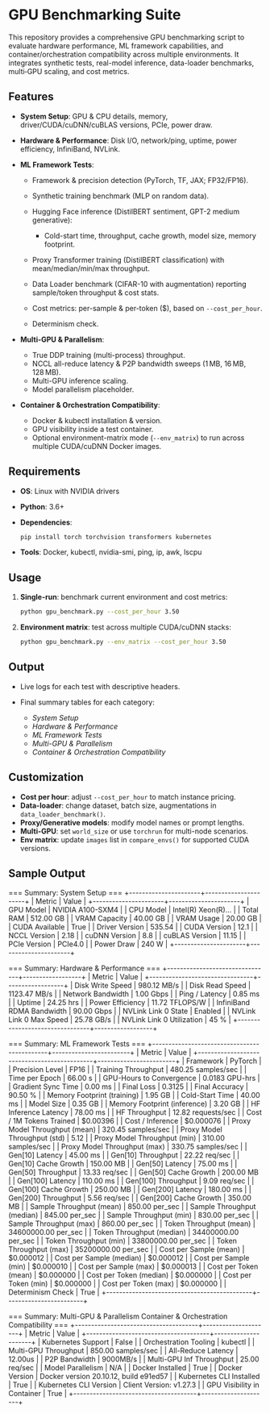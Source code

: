 # GPU Benchmarking Suite

This repository provides a comprehensive GPU benchmarking script to evaluate hardware performance, ML framework capabilities, and container/orchestration compatibility across multiple environments. It integrates synthetic tests, real-model inference, data-loader benchmarks, multi‑GPU scaling, and cost metrics.

## Features

* **System Setup**: GPU & CPU details, memory, driver/CUDA/cuDNN/cuBLAS versions, PCIe, power draw.
* **Hardware & Performance**: Disk I/O, network/ping, uptime, power efficiency, InfiniBand, NVLink.
* **ML Framework Tests**:

  * Framework & precision detection (PyTorch, TF, JAX; FP32/FP16).
  * Synthetic training benchmark (MLP on random data).
  * Hugging Face inference (DistilBERT sentiment, GPT-2 medium generative):

    * Cold-start time, throughput, cache growth, model size, memory footprint.
  * Proxy Transformer training (DistilBERT classification) with mean/median/min/max throughput.
  * Data Loader benchmark (CIFAR-10 with augmentation) reporting sample/token throughput & cost stats.
  * Cost metrics: per-sample & per-token (\$), based on `--cost_per_hour`.
  * Determinism check.
* **Multi-GPU & Parallelism**:

  * True DDP training (multi-process) throughput.
  * NCCL all-reduce latency & P2P bandwidth sweeps (1 MB, 16 MB, 128 MB).
  * Multi-GPU inference scaling.
  * Model parallelism placeholder.
* **Container & Orchestration Compatibility**:

  * Docker & kubectl installation & version.
  * GPU visibility inside a test container.
  * Optional environment-matrix mode (`--env_matrix`) to run across multiple CUDA/cuDNN Docker images.

## Requirements

* **OS**: Linux with NVIDIA drivers
* **Python**: 3.6+
* **Dependencies**:

  ```bash
  pip install torch torchvision transformers kubernetes
  ```
* **Tools**: Docker, kubectl, nvidia-smi, ping, ip, awk, lscpu

## Usage

1. **Single-run**: benchmark current environment and cost metrics:

   ```bash
   python gpu_benchmark.py --cost_per_hour 3.50
   ```
2. **Environment matrix**: test across multiple CUDA/cuDNN stacks:

   ```bash
   python gpu_benchmark.py --env_matrix --cost_per_hour 3.50
   ```

## Output

* Live logs for each test with descriptive headers.
* Final summary tables for each category:

  * *System Setup*
  * *Hardware & Performance*
  * *ML Framework Tests*
  * *Multi-GPU & Parallelism*
  * *Container & Orchestration Compatibility*

## Customization

* **Cost per hour**: adjust `--cost_per_hour` to match instance pricing.
* **Data-loader**: change dataset, batch size, augmentations in `data_loader_benchmark()`.
* **Proxy/Generative models**: modify model names or prompt lengths.
* **Multi-GPU**: set `world_size` or use `torchrun` for multi-node scenarios.
* **Env matrix**: update `images` list in `compare_envs()` for supported CUDA versions.

## Sample Output

=== Summary: System Setup ===
+----------------------+----------------------+
| Metric               | Value                |
+----------------------+----------------------+
| GPU Model            | NVIDIA A100-SXM4     |
| CPU Model            | Intel(R) Xeon(R)...  |
| Total RAM            | 512.00 GB            |
| VRAM Capacity        | 40.00 GB             |
| VRAM Usage           | 20.00 GB             |
| CUDA Available       | True                 |
| Driver Version       | 535.54               |
| CUDA Version         | 12.1                 |
| NCCL Version         | 2.18                 |
| cuDNN Version        | 8.8                  |
| cuBLAS Version       | 11.15                |
| PCIe Version         | PCIe4.0              |
| Power Draw           | 240 W                |
+----------------------+----------------------+

=== Summary: Hardware & Performance ===
+--------------------------------+------------------+
| Metric                         | Value            |
+--------------------------------+------------------+
| Disk Write Speed               | 980.12 MB/s      |
| Disk Read Speed                | 1123.47 MB/s     |
| Network Bandwidth              | 1.00 Gbps        |
| Ping / Latency                 | 0.85 ms          |
| Uptime                         | 24.25 hrs        |
| Power Efficiency               | 11.72 TFLOPS/W   |
| InfiniBand RDMA Bandwidth      | 90.00 Gbps       |
| NVLink Link 0 State            | Enabled          |
| NVLink Link 0 Max Speed        | 25.78 GB/s       |
| NVLink Link 0 Utilization      | 45 %             |
+--------------------------------+------------------+

=== Summary: ML Framework Tests ===
+---------------------------------------------+------------------------+
| Metric                                      | Value                  |
+---------------------------------------------+------------------------+
| Framework                                   | PyTorch                |
| Precision Level                             | FP16                   |
| Training Throughput                         | 480.25 samples/sec     |
| Time per Epoch                              | 66.00 s                |
| GPU-Hours to Convergence                    | 0.0183 GPU-hrs         |
| Gradient Sync Time                          | 0.00 ms                |
| Final Loss                                  | 0.3125                 |
| Final Accuracy                              | 90.50 %                |
| Memory Footprint (training)                 | 1.95 GB                |
| Cold-Start Time                             | 40.00 ms               |
| Model Size                                  | 0.35 GB                |
| Memory Footprint (inference)                | 3.20 GB                |
| HF Inference Latency                        | 78.00 ms               |
| HF Throughput                               | 12.82 requests/sec     |
| Cost / 1M Tokens Trained                    | $0.00396               |
| Cost / Inference                            | $0.000076              |
| Proxy Model Throughput (mean)               | 320.45 samples/sec     |
| Proxy Model Throughput (std)                | 5.12                   |
| Proxy Model Throughput (min)                | 310.00 samples/sec     |
| Proxy Model Throughput (max)                | 330.75 samples/sec     |
| Gen[10] Latency                             | 45.00 ms               |
| Gen[10] Throughput                          | 22.22 req/sec          |
| Gen[10] Cache Growth                        | 150.00 MB              |
| Gen[50] Latency                             | 75.00 ms               |
| Gen[50] Throughput                          | 13.33 req/sec          |
| Gen[50] Cache Growth                        | 200.00 MB              |
| Gen[100] Latency                            | 110.00 ms              |
| Gen[100] Throughput                         | 9.09 req/sec           |
| Gen[100] Cache Growth                       | 250.00 MB              |
| Gen[200] Latency                            | 180.00 ms              |
| Gen[200] Throughput                         | 5.56 req/sec           |
| Gen[200] Cache Growth                       | 350.00 MB              |
| Sample Throughput (mean)                    | 850.00 per_sec         |
| Sample Throughput (median)                  | 845.00 per_sec         |
| Sample Throughput (min)                     | 830.00 per_sec         |
| Sample Throughput (max)                     | 860.00 per_sec         |
| Token Throughput (mean)                     | 34600000.00 per_sec    |
| Token Throughput (median)                   | 34400000.00 per_sec    |
| Token Throughput (min)                      | 33800000.00 per_sec    |
| Token Throughput (max)                      | 35200000.00 per_sec    |
| Cost per Sample (mean)                      | $0.000012              |
| Cost per Sample (median)                    | $0.000012              |
| Cost per Sample (min)                       | $0.000010              |
| Cost per Sample (max)                       | $0.000013              |
| Cost per Token (mean)                       | $0.000000              |
| Cost per Token (median)                     | $0.000000              |
| Cost per Token (min)                        | $0.000000              |
| Cost per Token (max)                        | $0.000000              |
| Determinism Check                           | True                   |
+---------------------------------------------+------------------------+

=== Summary: Multi-GPU & Parallelism
Container & Orchestration Compatibility ===
+--------------------------------------+---------------------+
| Metric                               | Value               |
+--------------------------------------+---------------------+
| Kubernetes Support                   | False               |
| Orchestration Tooling                | kubectl             |
| Multi-GPU Throughput                 | 850.00 samples/sec  |
| All-Reduce Latency                   | 12.00us             |
| P2P Bandwidth                        | 9000MB/s            |
| Multi-GPU Inf Throughput             | 25.00 req/sec       |
| Model Parallelism                    | N/A                 |
| Docker Installed                     | True                |
| Docker Version                       | Docker version 20.10.12, build e91ed57 |
| Kubernetes CLI Installed             | True                |
| Kubernetes CLI Version               | Client Version: v1.27.3 |
| GPU Visibility in Container          | True                |
+--------------------------------------+---------------------+
